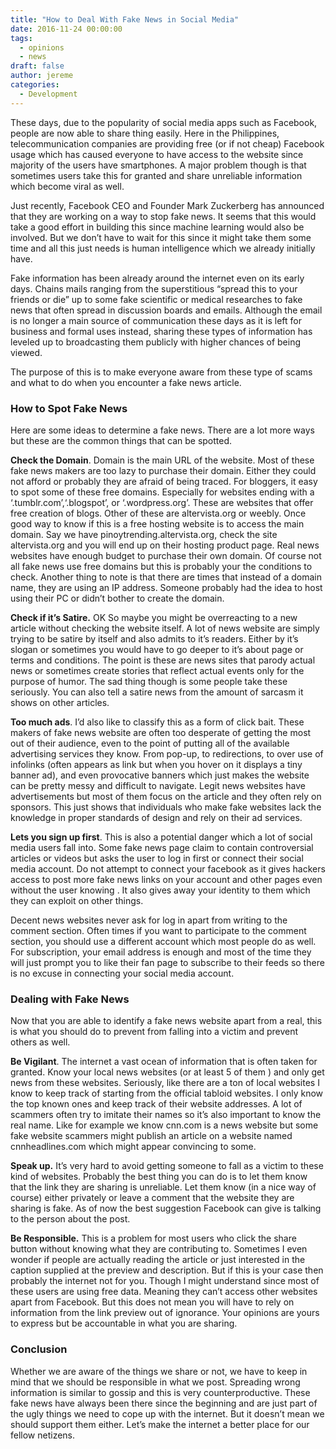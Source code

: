 ```yaml
---
title: "How to Deal With Fake News in Social Media"
date: 2016-11-24 00:00:00
tags:
  - opinions
  - news
draft: false
author: jereme
categories:
  - Development
---
```


 
These days, due to the popularity of social media apps such as Facebook, people are now able to share thing easily. Here in the Philippines, telecommunication companies are providing free (or if not cheap) Facebook usage which has caused everyone to have access to the website since majority of the users have smartphones. A major problem though is that sometimes users take this for granted and share unreliable information which become viral as well.

Just recently, Facebook CEO and Founder Mark Zuckerberg has announced that they are working on a way to stop fake news. It seems that this would take a good effort in building this since machine learning would also be involved. But we don’t have to wait for this since it might take them some time and all this just needs is human intelligence which we already initially have.

Fake information has been already around the internet even on its early days. Chains mails ranging from the superstitious “spread this to your friends or die” up to some fake scientific or medical researches to fake news that often spread in discussion boards and emails. Although the email is no longer a main source of communication these days as it is left for business and formal uses instead, sharing these types of information has leveled up to broadcasting them publicly with higher chances of being viewed.

The purpose of this is to make everyone aware from these type of scams and what to do when you encounter a fake news article.

### How to Spot Fake News

Here are some ideas to determine a fake news. There are a lot more ways but these are the common things that can be spotted.

**Check the Domain**. Domain is the main URL of the website. Most of these fake news makers are too lazy to purchase their domain. Either they could not afford or probably they are afraid of being traced. For bloggers, it easy to spot some of these free domains. Especially for websites ending with a ‘.tumblr.com’,‘.blogspot’, or ‘.wordpress.org’. These are websites that offer free creation of blogs. Other of these are altervista.org or weebly. Once good way to know if this is a free hosting website is to access the main domain. Say we have pinoytrending.altervista.org, check the site altervista.org and you will end up on their hosting product page. Real news websites have enough budget to purchase their own domain. Of course not all fake news use free domains but this is probably your the conditions to check.
Another thing to note is that there are times that instead of a domain name, they are using an IP address. Someone probably had the idea to host using their PC or didn’t bother to create the domain.

**Check if it’s Satire.** OK So maybe you might be overreacting to a new article without checking the website itself. A lot of news website are simply trying to be satire by itself and also admits to it’s readers. Either by it’s slogan or sometimes you would have to go deeper to it’s about page or terms and conditions. The point is these are news sites that parody actual news or sometimes create stories that reflect actual events only for the purpose of humor. The sad thing though is some people take these seriously. You can also tell a satire news from the amount of sarcasm it shows on other articles.

**Too much ads**. I’d also like to classify this as a form of click bait. These makers of fake news website are often too desperate of getting the most out of their audience, even to the point of putting all of the available advertising services they know. From pop-up, to redirections, to over use of infolinks (often appears as link but when you hover on it displays a tiny banner ad), and even provocative banners which just makes the website can be pretty messy and difficult to navigate.
Legit news websites have advertisements but most of them focus on the article and they often rely on sponsors. This just shows that individuals who make fake websites lack the knowledge in proper standards of design and rely on their ad services.

**Lets you sign up first**. This is also a potential danger which a lot of social media users fall into. Some fake news page claim to contain controversial articles or videos but asks the user to log in first or connect their social media account. Do not attempt to connect your facebook as it gives hackers access to post more fake news links on your account and other pages even without the user knowing . It also gives away your identity to them which they can exploit on other things.

Decent news websites never ask for log in apart from writing to the comment section. Often times if you want to participate to the comment section, you should use a different account which most people do as well. For subscription, your email address is enough and most of the time they will just prompt you to like their fan page to subscribe to their feeds so there is no excuse in connecting your social media account.

### Dealing with Fake News

Now that you are able to identify a fake news website apart from a real, this is what you should do to prevent from falling into a victim and prevent others as well.

**Be Vigilant**. The internet a vast ocean of information that is often taken for granted. Know your local news websites (or at least 5 of them ) and only get news from these websites. Seriously, like there are a ton of local websites I know to keep track of starting from the official tabloid websites. I only know the top known ones and keep track of their website addresses. A lot of scammers often try to imitate their names so it’s also important to know the real name. Like for example we know cnn.com is a news website but some fake website scammers might publish an article on a website named cnnheadlines.com which might appear convincing to some.

**Speak up.** It’s very hard to avoid getting someone to fall as a victim to these kind of websites. Probably the best thing you can do is to let them know that the link they are sharing is unreliable. Let them know (in a nice way of course) either privately or leave a comment that the website they are sharing is fake. As of now the best suggestion Facebook can give is talking to the person about the post.

**Be Responsible.** This is a problem for most users who click the share button without knowing what they are contributing to. Sometimes I even wonder if people are actually reading the article or just interested in the caption supplied at the preview and description. But if this is your case then probably the internet not for you. Though I might understand since most of these users are using free data. Meaning they can’t access other websites apart from Facebook. But this does not mean you will have to rely on information from the link preview out of ignorance. Your opinions are yours to express but be accountable in what you are sharing.

### Conclusion

Whether we are aware of the things we share or not, we have to keep in mind that we should be responsible in what we post. Spreading wrong information is similar to gossip and this is very counterproductive. These fake news have always been there since the beginning and are just part of the ugly things we need to cope up with the internet. But it doesn’t mean we should support them either. Let’s make the internet a better place for our fellow netizens.
